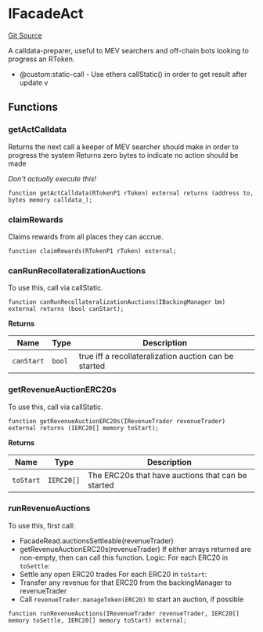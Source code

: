 # IFacadeAct
[Git Source](https://github.com/larrythecucumber321/protocol/blob/3222eb21fbb20ddd3d3fa2233072dfa96ea3e340/contracts/interfaces/IFacadeAct.sol)

A calldata-preparer, useful to MEV searchers and off-chain bots looking to progress an
RToken.
- @custom:static-call - Use ethers callStatic() in order to get result after update
v


## Functions
### getActCalldata

Returns the next call a keeper of MEV searcher should make in order to progress the system
Returns zero bytes to indicate no action should be made

*Don't actually execute this!*


```solidity
function getActCalldata(RTokenP1 rToken) external returns (address to, bytes memory calldata_);
```

### claimRewards

Claims rewards from all places they can accrue.


```solidity
function claimRewards(RTokenP1 rToken) external;
```

### canRunRecollateralizationAuctions

To use this, call via callStatic.


```solidity
function canRunRecollateralizationAuctions(IBackingManager bm) external returns (bool canStart);
```
**Returns**

|Name|Type|Description|
|----|----|-----------|
|`canStart`|`bool`|true iff a recollateralization auction can be started|


### getRevenueAuctionERC20s

To use this, call via callStatic.


```solidity
function getRevenueAuctionERC20s(IRevenueTrader revenueTrader) external returns (IERC20[] memory toStart);
```
**Returns**

|Name|Type|Description|
|----|----|-----------|
|`toStart`|`IERC20[]`|The ERC20s that have auctions that can be started|


### runRevenueAuctions

To use this, first call:
- FacadeRead.auctionsSettleable(revenueTrader)
- getRevenueAuctionERC20s(revenueTrader)
If either arrays returned are non-empty, then can call this function.
Logic:
For each ERC20 in `toSettle`:
- Settle any open ERC20 trades
For each ERC20 in `toStart`:
- Transfer any revenue for that ERC20 from the backingManager to revenueTrader
- Call `revenueTrader.manageToken(ERC20)` to start an auction, if possible


```solidity
function runRevenueAuctions(IRevenueTrader revenueTrader, IERC20[] memory toSettle, IERC20[] memory toStart) external;
```

